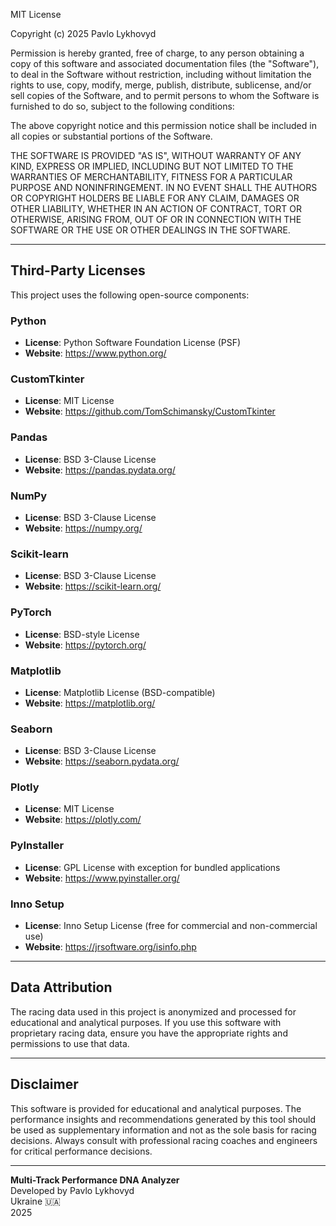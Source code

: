 MIT License

Copyright (c) 2025 Pavlo Lykhovyd

Permission is hereby granted, free of charge, to any person obtaining a copy
of this software and associated documentation files (the "Software"), to deal
in the Software without restriction, including without limitation the rights
to use, copy, modify, merge, publish, distribute, sublicense, and/or sell
copies of the Software, and to permit persons to whom the Software is
furnished to do so, subject to the following conditions:

The above copyright notice and this permission notice shall be included in all
copies or substantial portions of the Software.

THE SOFTWARE IS PROVIDED "AS IS", WITHOUT WARRANTY OF ANY KIND, EXPRESS OR
IMPLIED, INCLUDING BUT NOT LIMITED TO THE WARRANTIES OF MERCHANTABILITY,
FITNESS FOR A PARTICULAR PURPOSE AND NONINFRINGEMENT. IN NO EVENT SHALL THE
AUTHORS OR COPYRIGHT HOLDERS BE LIABLE FOR ANY CLAIM, DAMAGES OR OTHER
LIABILITY, WHETHER IN AN ACTION OF CONTRACT, TORT OR OTHERWISE, ARISING FROM,
OUT OF OR IN CONNECTION WITH THE SOFTWARE OR THE USE OR OTHER DEALINGS IN THE
SOFTWARE.

---

## Third-Party Licenses

This project uses the following open-source components:

### Python
- **License**: Python Software Foundation License (PSF)
- **Website**: https://www.python.org/

### CustomTkinter
- **License**: MIT License
- **Website**: https://github.com/TomSchimansky/CustomTkinter

### Pandas
- **License**: BSD 3-Clause License
- **Website**: https://pandas.pydata.org/

### NumPy
- **License**: BSD 3-Clause License
- **Website**: https://numpy.org/

### Scikit-learn
- **License**: BSD 3-Clause License
- **Website**: https://scikit-learn.org/

### PyTorch
- **License**: BSD-style License
- **Website**: https://pytorch.org/

### Matplotlib
- **License**: Matplotlib License (BSD-compatible)
- **Website**: https://matplotlib.org/

### Seaborn
- **License**: BSD 3-Clause License
- **Website**: https://seaborn.pydata.org/

### Plotly
- **License**: MIT License
- **Website**: https://plotly.com/

### PyInstaller
- **License**: GPL License with exception for bundled applications
- **Website**: https://www.pyinstaller.org/

### Inno Setup
- **License**: Inno Setup License (free for commercial and non-commercial use)
- **Website**: https://jrsoftware.org/isinfo.php

---

## Data Attribution

The racing data used in this project is anonymized and processed for educational and analytical purposes. If you use this software with proprietary racing data, ensure you have the appropriate rights and permissions to use that data.

---

## Disclaimer

This software is provided for educational and analytical purposes. The performance insights and recommendations generated by this tool should be used as supplementary information and not as the sole basis for racing decisions. Always consult with professional racing coaches and engineers for critical performance decisions.

---

**Multi-Track Performance DNA Analyzer**  
Developed by Pavlo Lykhovyd  
Ukraine 🇺🇦  
2025
